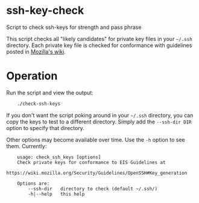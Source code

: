 # ssh-key-check
Script to check ssh-keys for strength and pass phrase

This script checks all "likely candidates" for private key files in your
```~/.ssh``` directory. Each private key file is checked for conformance with
guidelines posted in [Mozilla's
wiki](https://wiki.mozilla.org/Security/Guidelines/OpenSSH#Key_generation).

# Operation

Run the script and view the output:
```bash
    ./check-ssh-keys
```

If you don't want the script poking around in your ```~/.ssh```
directory, you can copy the keys to test to a different directory.
Simply add the ```--ssh-dir DIR``` option to specify that directory.

Other options may become available over time. Use the ```-h``` option to
see them. Currently:
```
    usage: check_ssh_keys [options]
    Check private keys for conformance to EIS Guidelines at
    https://wiki.mozilla.org/Security/Guidelines/OpenSSH#Key_generation

    Options are:
        --ssh-dir   directory to check (default ~/.ssh/)
        -h|--help   this help

```
